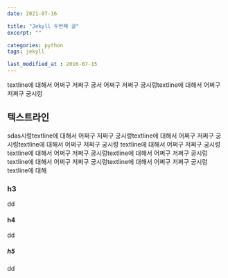 ```yaml
---
date: 2021-07-16

title: "Jekyll 두번째 글"
excerpt: ""

categories: python
tags: jekyll

last_modified_at : 2016-07-15
---
```




textline에 대해서 어쩌구 저쩌구 궁서 어쩌구 저쩌구 궁시렁textline에 대해서 어쩌구 저쩌구 궁시렁
##  텍스트라인
sdas시렁textline에 대해서 어쩌구 저쩌구 궁시렁textline에 대해서 어쩌구 저쩌구 궁시렁textline에 대해서 어쩌구 저쩌구 궁시렁
textline에 대해서 어쩌구 저쩌구 궁시렁textline에 대해서 어쩌구 저쩌구 궁시렁textline에 대해서 어쩌구 저쩌구 궁시렁textline에 대해서 어쩌구 저쩌구 궁시렁textline에 대해서 어쩌구 저쩌구 궁시렁textline에 대해

### h3
dd

#### h4
dd

##### h5
dd

